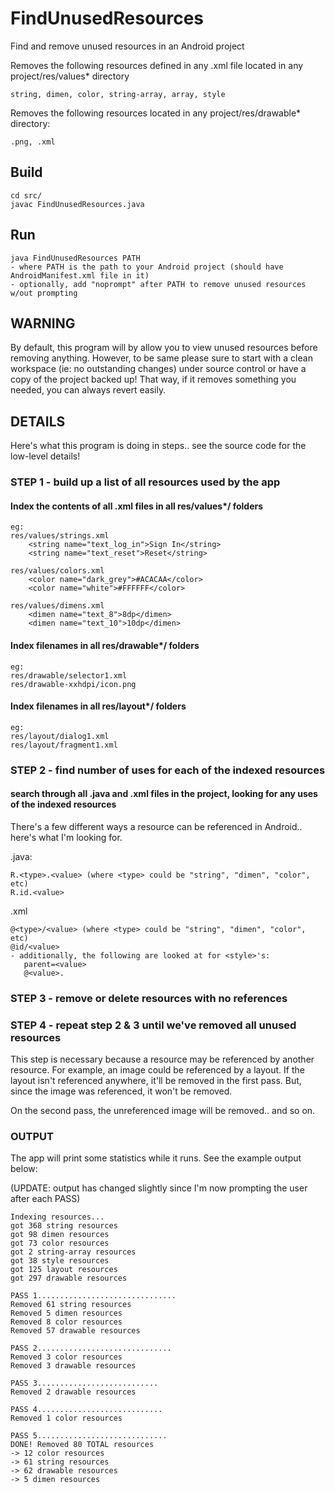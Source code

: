 # FindUnusedResources
Find and remove unused resources in an Android project

Removes the following resources defined in any .xml file located in any project/res/values* directory

	string, dimen, color, string-array, array, style

Removes the following resources located in any project/res/drawable* directory:

	.png, .xml

## Build

	cd src/
	javac FindUnusedResources.java

## Run

	java FindUnusedResources PATH
	- where PATH is the path to your Android project (should have AndroidManifest.xml file in it)
	- optionally, add "noprompt" after PATH to remove unused resources w/out prompting

## WARNING

By default, this program will by allow you to view unused resources before removing anything. However, to be same please sure to start with a clean workspace (ie: no outstanding changes) under source control or have a copy of the project backed up! That way, if it removes something you needed, you can always revert easily.

## DETAILS

Here's what this program is doing in steps.. see the source code for the low-level details!

### STEP 1 - build up a list of all resources used by the app

#### Index the contents of all .xml files in all res/values*/ folders
	
	eg:
	res/values/strings.xml
	    <string name="text_log_in">Sign In</string>
	    <string name="text_reset">Reset</string>

	res/values/colors.xml
	    <color name="dark_grey">#ACACAA</color>
    	<color name="white">#FFFFFF</color>
    	
    res/values/dimens.xml
	    <dimen name="text_8">8dp</dimen>
    	<dimen name="text_10">10dp</dimen>
   	
#### Index filenames in all res/drawable*/ folders

	eg:
	res/drawable/selector1.xml
	res/drawable-xxhdpi/icon.png

#### Index filenames in all res/layout*/ folders

	eg:
	res/layout/dialog1.xml
	res/layout/fragment1.xml
	
### STEP 2 - find number of uses for each of the indexed resources

#### search through all .java and .xml files in the project, looking for any uses of the indexed resources

There's a few different ways a resource can be referenced in Android.. here's what I'm looking for.

.java:

	R.<type>.<value> (where <type> could be "string", "dimen", "color", etc)
	R.id.<value>
	
.xml

	@<type>/<value> (where <type> could be "string", "dimen", "color", etc)
	@id/<value>
	- additionally, the following are looked at for <style>'s:
	   parent=<value>
	   @<value>.

### STEP 3 - remove or delete resources with no references

### STEP 4 - repeat step 2 & 3 until we've removed all unused resources

This step is necessary because a resource may be referenced by another resource. For example, an image could be referenced by a layout. If the layout isn't referenced anywhere, it'll be removed in the first pass. But, since the image was referenced, it won't be removed.

On the second pass, the unreferenced image will be removed.. and so on.

### OUTPUT

The app will print some statistics while it runs. See the example output below:

(UPDATE: output has changed slightly since I'm now prompting the user after each PASS) 

    Indexing resources...
    got 368 string resources
    got 98 dimen resources
    got 73 color resources
    got 2 string-array resources
    got 38 style resources
    got 125 layout resources
    got 297 drawable resources

    PASS 1...............................
    Removed 61 string resources
    Removed 5 dimen resources
    Removed 8 color resources
    Removed 57 drawable resources

    PASS 2..............................
    Removed 3 color resources
    Removed 3 drawable resources

    PASS 3...........................
    Removed 2 drawable resources

    PASS 4............................
    Removed 1 color resources

    PASS 5.............................
    DONE! Removed 80 TOTAL resources
    -> 12 color resources
    -> 61 string resources
    -> 62 drawable resources
    -> 5 dimen resources
